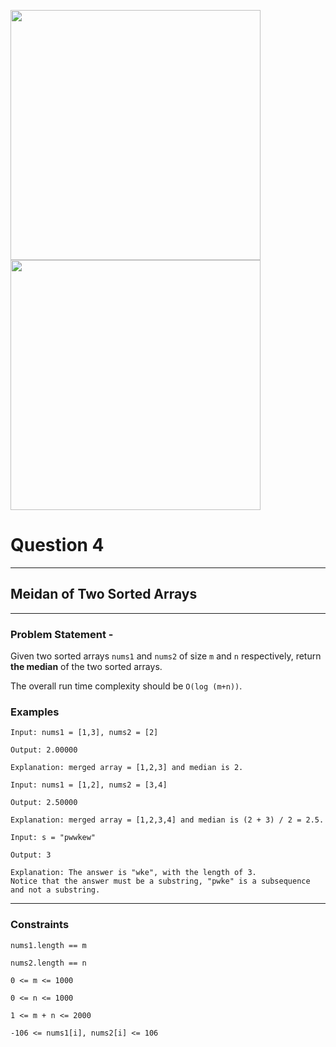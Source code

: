 <img src = 'https://awesomescreenshot.s3.amazonaws.com/image/4900480/44051815-a064af92fc413eb4621b8c36eb178c83.png?X-Amz-Algorithm=AWS4-HMAC-SHA256&X-Amz-Credential=AKIAJSCJQ2NM3XLFPVKA%2F20231106%2Fus-east-1%2Fs3%2Faws4_request&X-Amz-Date=20231106T105728Z&X-Amz-Expires=28800&X-Amz-SignedHeaders=host&X-Amz-Signature=11f5ac0dd78fb06f626764cbd2cc58a3acd33c8fb3a65b3c4db5dd1a5c48111b' width = 400><img src = 'https://awesomescreenshot.s3.amazonaws.com/image/4900480/44051824-57d2e57b01e3ee5992bd3f14ece6e705.png?X-Amz-Algorithm=AWS4-HMAC-SHA256&X-Amz-Credential=AKIAJSCJQ2NM3XLFPVKA%2F20231106%2Fus-east-1%2Fs3%2Faws4_request&X-Amz-Date=20231106T105757Z&X-Amz-Expires=28800&X-Amz-SignedHeaders=host&X-Amz-Signature=826b273efa78034e892f581faec6e40655b7c9fd2a92fca21d9a86b530327afb' width = 400>

# Question 4
****
## Meidan of Two Sorted Arrays

****
### Problem Statement -

Given two sorted arrays `nums1` and `nums2` of size `m` and `n` respectively, return **the median** of the two sorted arrays.

The overall run time complexity should be `O(log (m+n))`.

### Examples
```
Input: nums1 = [1,3], nums2 = [2]

Output: 2.00000

Explanation: merged array = [1,2,3] and median is 2.
```
```
Input: nums1 = [1,2], nums2 = [3,4]

Output: 2.50000

Explanation: merged array = [1,2,3,4] and median is (2 + 3) / 2 = 2.5.
```
```
Input: s = "pwwkew"

Output: 3

Explanation: The answer is "wke", with the length of 3.
Notice that the answer must be a substring, "pwke" is a subsequence and not a substring.
```
****
### Constraints
```
nums1.length == m

nums2.length == n

0 <= m <= 1000

0 <= n <= 1000

1 <= m + n <= 2000

-106 <= nums1[i], nums2[i] <= 106
```
